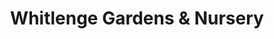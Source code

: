 ---
title: "Whitlenge Gardens & Nursery"
url: /hartlebury/whitlenge-gardens-and-nursery/
shop: garden centre
---